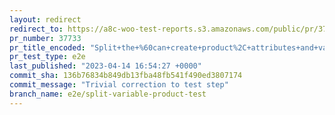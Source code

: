```yaml
---
layout: redirect
redirect_to: https://a8c-woo-test-reports.s3.amazonaws.com/public/pr/37733/e2e/index.html
pr_number: 37733
pr_title_encoded: "Split+the+%60can+create+product%2C+attributes+and+variations%2C+edit+variations+and+delete+variations%60+E2E+test+into+smaller+tests"
pr_test_type: e2e
last_published: "2023-04-14 16:54:27 +0000"
commit_sha: 136b76834b849db13fba48fb541f490ed3807174
commit_message: "Trivial correction to test step"
branch_name: e2e/split-variable-product-test
---
```

